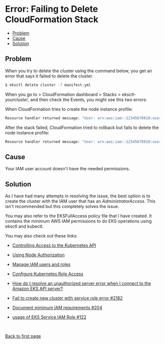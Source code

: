 
# Error: Failing to Delete CloudFormation Stack 

- [Problem](#problem)
- [Cause](#cause)
- [Solution](#solution)


## Problem

When you try to delete the cluster using the command below, you get an error that says it failed to delete the cluster.

```bash
$ eksctl delete cluster -f manifest.yml 
```

When you go to > CloudFormation dashboard > Stacks > *eksctl-yourcluster*, and then check the Events, you might see this two errors:

When CloudFormation tries to create the node instance profile: 

```bash
Resource handler returned message: "User: arn:aws:iam::12345678910:user/k8s-admin is not authorized to perform: iam:RemoveRoleFromInstanceProfile on resource: instance profile eksctl-eksops-nodegroup-mynodegroup-NodeInstanceProfile-qNlJ2ojEWOdP because no identity-based policy allows the iam:RemoveRoleFromInstanceProfile action (Service: Iam, Status Code: 403, Request ID: b90e26ea-97ff-453b-8e4d-8353c39a3a9b, Extended Request ID: null)" (RequestToken: 139ad70a-2b04-9797-697d-85530cb2496b, HandlerErrorCode: GeneralServiceException) 
```

After the stack failed, CloudFormation tried to rollback but fails to delete the node instance profile:

```bash
Resource handler returned message: "User: arn:aws:iam::12345678910:user/k8s-admin is not authorized to perform: iam:CreateInstanceProfile on resource: arn:aws:iam::12345678910:instance-profile/eksctl-eksops-nodegroup-mynodegroup-NodeInstanceProfile-qNlJ2ojEWOdP because no identity-based policy allows the iam:CreateInstanceProfile action (Service: Iam, Status Code: 403, Request ID: 8f3b2448-5ff3-40b9-80c8-12aeb56eb692, Extended Request ID: null)" (RequestToken: 0b93aa73-eb81-1650-0f47-56a3a476f5b3, HandlerErrorCode: GeneralServiceException)
```

## Cause

Your IAM user account doesn't have the needed permissions.

## Solution

As I have had many attempts in resolving the issue, the best option is to create the cluster with the IAM user that has an *AdministratorAccess*. This isn't recommended but this completely solves the issue.

You may also refer to the EKSFullAccess policy file that I have created. It contains the minimum AWS IAM permissions to do EKS operations using eksctl and kubectl.

You may also check out these links:

- [Controlling Access to the Kubernetes API](https://kubernetes.io/docs/concepts/security/controlling-access/)

- [Using Node Authorization](https://kubernetes.io/docs/reference/access-authn-authz/node/)

- [Manage IAM users and roles](https://eksctl.io/usage/iam-identity-mappings/)

- [Configure Kubernetes Role Access](https://www.eksworkshop.com/beginner/091_iam-groups/configure-aws-auth/)

- [How do I resolve an unauthorized server error when I connect to the Amazon EKS API server?](https://aws.amazon.com/premiumsupport/knowledge-center/eks-api-server-unauthorized-error/)

- [Fail to create new cluster with service role error #2182](https://github.com/weaveworks/eksctl/issues/2182)

- [Document minimum IAM requirements #204](https://github.com/weaveworks/eksctl/issues/204)

- [usage of EKS Service IAM Role #122](https://github.com/weaveworks/eksctl/issues/122)



<br>

[Back to first page](../../README.md#troubleshooting-guides)